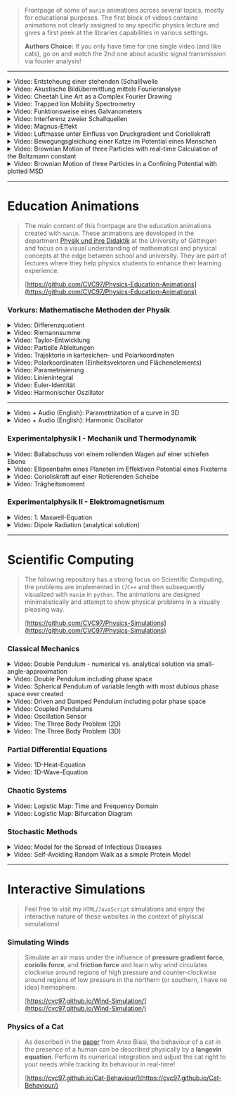 <link rel="icon" href="index_media/SnowLeopard_icon_trans.ico" />


> Frontpage of some of ``manim`` animations across several topics, mostly for educational purposes.
> The first block of videos contains animations not clearly assigned to any specific physics lecture and gives a first peek at the libraries capabilities in various settings.
>
> **Authors Choice:** If you only have time for one single video (and like cats), go on and watch the 2nd one about acustic signal transmission via fourier analysis!

---

<details>
  <summary>Video: Entsteheung einer stehenden (Schall)welle</summary>
	<div>
		<video controls width="90%" src="index_media/standing_wave_HoG_BLACK.mp4" loop="true"></video>
	</div>
</details>

<details>
  <summary>Video: Akustische Bildübermittlung mittels Fourieranalyse</summary>
	<div>
		<video controls width="90%" src="index_media/snow_leopard_CVC_2x_cut.mp4" loop="true"></video>
	</div>
</details>

<details>
  <summary>Video: Cheetah Line Art as a Complex Fourier Drawing</summary>
	<div>
		<video controls width="90%" src="index_media/cheetah_5000_1250_compressed.mp4" loop="true"></video>
	</div>
</details>

<details>
  <summary>Video: Trapped Ion Mobility Spectrometry</summary>
	<div>
		<video controls width="90%" src="index_media/TIMS.mp4" loop="true"></video>
	</div>
</details>

<details>
  <summary>Video: Funktionsweise eines Galvanometers</summary>
	<div>
		<video controls width="90%" src="index_media/galvanometre_simple.mp4" loop="true"></video>
	</div>
</details>

<details>
  <summary>Video: Interferenz zweier Schallquellen</summary>
	<div>
		<video controls width="90%" src="index_media/ndw_interference_hybrid_F5.mp4" loop="true"></video>
	</div>
</details>

<!-- <details>
  <summary>Video: Laminarer Fluss vs. Hörsaaleingang</summary>
	<div>
		<video controls width="90%" src="index_media/ndw_bernoulli_F1.mp4" loop="true"></video>
	</div>
</details> -->


<details>
  <summary>Video: Magnus-Effekt</summary>
	<div>
		<video controls width="90%" src="index_media/magnus_F4_sharp.mp4" loop="true"></video>
	</div>
</details>

<details>
  <summary>Video: Luftmasse unter Einfluss von Druckgradient und Corioliskraft</summary>
	<div>
		<video controls width="90%" src="index_media/coriolis_air_F2.mp4" loop="true"></video>
	</div>
</details>

<details>
  <summary>Video: Bewegungsgleichung einer Katze im Potential eines Menschen</summary>
	<div>
		<video controls width="90%" src="index_media/cat_behaviour_QH.mp4" loop="true"></video>
	</div>
</details>

<details>
  <summary>Video: Brownian Motion of three Particles with real-time Calculation of the Boltzmann constant</summary>
	<div>
		<video controls width="90%" src="index_media/Brownian_Motion.mp4" loop="true"></video>
	</div>
</details>

<details>
  <summary>Video: Brownian Motion of three Particles in a Confining Potential with plotted MSD</summary>
	<div>
		<video controls width="90%" src="index_media/Brownian_Motion_Potential.mp4" loop="true"></video>
	</div>
</details>

---

# Education Animations

<!-- possibly sounds OTT, possibly fix this -->
> The main content of this frontpage are the education animations created with ``manim``. These animations are developed in the department [Physik und ihre Didaktik](https://www.uni-goettingen.de/de/110922.html)  at the University of Göttingen and focus on a visual understanding of mathematical and physical concepts at the edge between school 
> and university. They are part of lectures where they help physics students to enhance their learning experience.
>
> [https://github.com/CVC97/Physics-Education-Animations](https://github.com/CVC97/Physics-Education-Animations)


### Vorkurs: Mathematische Methoden der Physik

<details>
  <summary>Video: Differenzquotient </summary>
	<div>
		<video controls width="90%" src="index_media/differentiation_index.mp4" loop="true"></video>
	</div>
</details>

<details>
  <summary>Video: Riemannsumme </summary>
	<div>
		<video controls width="90%" src="index_media/integration_index.mp4" loop="true"></video>
	</div>
</details>

<details>
  <summary>Video: Taylor-Entwicklung </summary>
	<div>
		<video controls width="90%" src="index_media/taylor_index.mp4" loop="true"></video>
	</div>
</details>

<details>
  <summary>Video: Partielle Ableitungen </summary>
	<div>
		<video controls width="90%" src="index_media/partial_F2.mp4" loop="true"></video>
	</div>
</details>

<details>
  <summary>Video: Trajektorie in kartesichen- und Polarkoordinaten</summary>
	<div>
		<video controls width="90%" src="index_media/trajectory_HD60.mp4" loop="true"></video>
	</div>
</details>

<details>
  <summary>Video: Polarkoordinaten (Einheitsvektoren und Flächenelements)</summary>
	<div>
		<video controls width="90%" src="index_media/plane_polar_coordinates_index.mp4" loop="true"></video>
	</div>
</details>

<details>
  <summary>Video: Parametrisierung</summary>
	<div>
		<video controls width="90%" src="index_media/parametrization_GER.mp4" loop="true"></video>
	</div>
</details>

<details>
  <summary>Video: Linienintegral</summary>
	<div>
		<video controls width="90%" src="index_media/line_integration_F3.mp4" loop="true"></video>
	</div>
</details>

<details>
  <summary>Video: Euler-Identität</summary>
	<div>
		<video controls width="90%" src="index_media/euler_identity_index.mp4" loop="true"></video>
	</div>
</details>

<details>
  <summary>Video: Harmonischer Oszillator</summary>
	<div>
		<video controls width="90%" src="index_media/harmonic_oscillator_GER_short.mp4" loop="true"></video>
	</div>
</details>

---

<details>
  <summary>Video + Audio (English): Parametrization of a curve in 3D</summary>
	<div>
		<video controls width="90%" src="index_media/parametrization_ENG_F1.mp4" loop="true"></video>
	</div>
</details>

<details>
  <summary>Video + Audio (English): Harmonic Oscillator</summary>
	<div>
		<video controls width="90%" src="index_media/harmonic_oscillator_ENG_F3.mp4" loop="true"></video>
	</div>
</details>


### Experimentalphysik I - Mechanik und Thermodynamik


<details>
  <summary>Video: Ballabschuss von einem rollenden Wagen auf einer schiefen Ebene</summary>
	<div>
		<video controls width="90%" src="index_media/inclined_plane_FULL_2.mp4" loop="true"></video>
	</div>
</details>


<details>
  <summary>Video: Ellipsenbahn eines Planeten im Effektiven Potential eines Fixsterns</summary>
	<div>
		<video controls width="90%" src="index_media/effective_potential_index.mp4" loop="true"></video>
	</div>
</details>

<details>
  <summary>Video: Corioliskraft auf einer Rotierenden Scheibe</summary>
	<div>
		<video controls width="90%" src="index_media/coriolis_simple_index.mp4" loop="true"></video>
	</div>
</details>

<details>
  <summary>Video: Trägheitsmoment</summary>
	<div>
		<video controls width="90%" src="index_media/MOI_4K.mp4" loop="true"></video>
	</div>
</details>


### Experimentalphysik II - Elektromagnetismum

<details>
  <summary>Video: 1. Maxwell-Equation</summary>
	<div>
		<video controls width="90%" src="index_media/gauss_law_F1.mp4" loop="true"></video>
	</div>
</details>

<details>
  <summary>Video: Dipole Radiation (analytical solution)</summary>
	<div>
		<video controls width="90%" src="index_media/dipole_radiation_length_func.mp4" loop="true"></video>
	</div>
</details>

---

<!-- ### *to-be-done*

- *Perle auf rotierendem Drahtring*
- *Zwangskraft: kleine Kugel rollt große herunter*
- *QM Animations for CWR*

- *Maxwell-Verschiebungsstrom*
- *Nebelkammer*

---  -->

# Scientific Computing

> The following repository has a strong focus on Scientific Computing, the problems are implemented in ``C``/``C++`` and then subsequently visualized with ``manim`` in ``python``. The animations are designed 
> minimalistically and attempt to show physical problems in a visually pleasing way.
>
> [https://github.com/CVC97/Physics-Simulations](https://github.com/CVC97/Physics-Simulations)


### Classical Mechanics

<details>
  <summary>Video: Double Pendulum - numerical vs. analytical solution via small-angle-approximation</summary>
	<div>
		<video controls width="90%" src="index_media/double_pendulum_scene.mp4" loop="true"></video>
	</div>
</details>

<details>
  <summary>Video: Double Pendulum including phase space </summary>
	<div>
		<video controls width="90%" src="index_media/double_pendulum_ps1_scene.mp4" loop="true"></video>
	</div>
</details>

<details>
  <summary>Video: Spherical Pendulum of variable length with most dubious phase space ever created </summary>
	<div>
		<video controls width="90%" src="index_media/spherical_pendulum_scene.mp4" loop="true"></video>
	</div>
</details>

<details>
  <summary>Video: Driven and Damped Pendulum including polar phase space </summary>
	<div>
		<video controls width="90%" src="index_media/driven_damped_pendulum_2_1_scene.mp4" loop="true"></video>
	</div>
</details>

<details>
  <summary>Video: Coupled Pendulums</summary>
	<div>
		<video controls width="90%" src="index_media/pendulums_scene.mp4" loop="true"></video>
	</div>
</details>

<details>
  <summary>Video: Oscillation Sensor</summary>
	<div>
		<video controls width="90%" src="index_media/oscillation_sensor_scene.mp4" loop="true"></video>
	</div>
</details>

<details>
  <summary>Video: The Three Body Problem (2D)</summary>
	<div>
		<video controls width="90%" src="index_media/three_body_problem_scene.mp4" loop="true"></video>
	</div>
</details>

<details>
  <summary>Video: The Three Body Problem (3D)</summary>
	<div>
		<video controls width="90%" src="index_media/TBP_main_3D_30s.mp4" loop="true"></video>
	</div>
</details>



### Partial Differential Equations

<details>
  <summary>Video: 1D-Heat-Equation</summary>
	<div>
		<video controls width="90%" src="index_media/heat_equation_scene.mp4" loop="true"></video>
	</div>
</details>

<details>
  <summary>Video: 1D-Wave-Equation</summary>
	<div>
		<video controls width="90%" src="index_media/tsunami_scene.mp4" loop="true"></video>
	</div>
</details>



### Chaotic Systems

<details>
  <summary>Video: Logistic Map: Time and Frequency Domain</summary>
	<div>
		<video controls width="90%" src="index_media/nonlinear_map_scene.mp4" loop="true"></video>
	</div>
</details>

<details>
  <summary>Video: Logistic Map: Bifurcation Diagram</summary>
	<div>
		<video controls width="90%" src="index_media/bifurcation_scene.mp4" loop="true"></video>
	</div>
</details>


### Stochastic Methods

<details>
  <summary>Video: Model for the Spread of Infectious Diseases</summary>
	<div>
		<video controls width="90%" src="index_media/cellular_automaton_scene.mp4" loop="true"></video>
	</div>
</details>

<details>
  <summary>Video: Self-Avoiding Random Walk as a simple Protein Model</summary>
	<div>
		<video controls width="90%" src="index_media/self_avoiding_random_walk_low_energy_scene.mp4" loop="true"></video>
	</div>
</details>

<!-- <div>Logo erstellt mit <a href="https://www.designevo.com/de/" title="Kostenloser Online-Logo-Editor">DesignEvo</a></div> -->

---

# Interactive Simulations

> Feel free to visit my ``HTML``/``JavaScript`` simulations and enjoy the interactive nature of these websites in the context of phyiscal simulations!

### Simulating Winds

> Simulate an air mass under the influence of **pressure gradient force**, **coriolis force**, and **friction force** and learn 
> why wind circulates clockwise around regions of high pressure and counter-clockwise around regions of low pressure in the northern (or southern, I have no idea) hemisphere.
>
> [https://cvc97.github.io/Wind-Simulation/](https://cvc97.github.io/Wind-Simulation/)


### Physics of a Cat

> As described in the [paper](https://arxiv.org/pdf/2409.05400) from Anxo Biasi, the behaviour of a cat in the presence of a human can be described physically by a 
> **langevin equation**. Perform its numerical integration and adjust the cat right to your needs while tracking its behaviour in real-time!
>
> [https://cvc97.github.io/Cat-Behaviour/](https://cvc97.github.io/Cat-Behaviour/)
